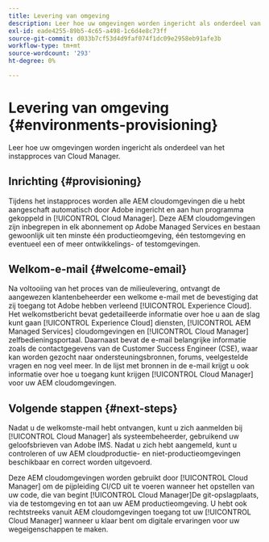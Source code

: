 ```yaml
---
title: Levering van omgeving
description: Leer hoe uw omgevingen worden ingericht als onderdeel van het instapproces van Cloud Manager.
exl-id: eade4255-89b5-4c65-a498-1c6d4e8c73ff
source-git-commit: d033b7cf53d4d9faf074f1dc09e2958eb91afe3b
workflow-type: tm+mt
source-wordcount: '293'
ht-degree: 0%

---
```



# Levering van omgeving {#environments-provisioning}

Leer hoe uw omgevingen worden ingericht als onderdeel van het instapproces van Cloud Manager.

## Inrichting {#provisioning}

Tijdens het instapproces worden alle AEM cloudomgevingen die u hebt aangeschaft automatisch door Adobe ingericht en aan hun programma gekoppeld in [!UICONTROL Cloud Manager]. Deze AEM cloudomgevingen zijn inbegrepen in elk abonnement op Adobe Managed Services en bestaan gewoonlijk uit ten minste één productieomgeving, één testomgeving en eventueel een of meer ontwikkelings- of testomgevingen.

## Welkom-e-mail {#welcome-email}

Na voltooiing van het proces van de milieulevering, ontvangt de aangewezen klantenbeheerder een welkome e-mail met de bevestiging dat zij toegang tot Adobe hebben verleend [!UICONTROL Experience Cloud]. Het welkomstbericht bevat gedetailleerde informatie over hoe u aan de slag kunt gaan [!UICONTROL Experience Cloud] diensten, [!UICONTROL AEM Managed Services] cloudomgevingen en [!UICONTROL Cloud Manager] zelfbedieningsportaal. Daarnaast bevat de e-mail belangrijke informatie zoals de contactgegevens van de Customer Success Engineer (CSE), waar kan worden gezocht naar ondersteuningsbronnen, forums, veelgestelde vragen en nog veel meer. In de lijst met bronnen in de e-mail krijgt u ook informatie over hoe u toegang kunt krijgen [!UICONTROL Cloud Manager] voor uw AEM cloudomgevingen.

## Volgende stappen {#next-steps}

Nadat u de welkomste-mail hebt ontvangen, kunt u zich aanmelden bij [!UICONTROL Cloud Manager] als systeembeheerder, gebruikend uw geloofsbrieven van Adobe IMS. Nadat u zich hebt aangemeld, kunt u controleren of uw AEM cloudproductie- en niet-productieomgevingen beschikbaar en correct worden uitgevoerd.

Deze AEM cloudomgevingen worden gebruikt door [!UICONTROL Cloud Manager] om de pijpleiding CI/CD uit te voeren wanneer het opstellen van uw code, die van begint [!UICONTROL Cloud Manager]De git-opslagplaats, via de testomgeving en tot aan uw AEM productieomgeving. U hebt ook rechtstreeks vanuit AEM cloudomgevingen toegang tot uw [!UICONTROL Cloud Manager] wanneer u klaar bent om digitale ervaringen voor uw wegeigenschappen te maken.
